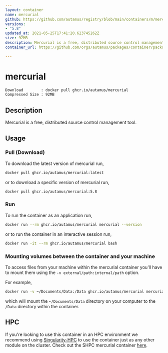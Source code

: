 ```yaml
---
layout: container
name: mercurial
github: https://github.com/autamus/registry/blob/main/containers/m/mercurial/spack.yaml
versions:
- "5.8"
updated_at: 2021-05-25T17:41:20.623745262Z
size: 92MB
description: Mercurial is a free, distributed source control management tool.
container_url: https://github.com/orgs/autamus/packages/container/package/mercurial

---
```

# mercurial
```bash 
Download        : docker pull ghcr.io/autamus/mercurial
Compressed Size : 92MB
```

## Description
Mercurial is a free, distributed source control management tool.

## Usage
### Pull (Download)
To download the latest version of mercurial run,

```bash
docker pull ghcr.io/autamus/mercurial:latest
```

or to download a specific version of mercurial run,

```bash
docker pull ghcr.io/autamus/mercurial:5.8
```
### Run
To run the container as an application run,
```bash
docker run --rm ghcr.io/autamus/mercurial mercurial --version
```

or to run the container in an interactive session run,
```bash
docker run -it --rm ghcr.io/autamus/mercurial bash
```

### Mounting volumes between the container and your machine
To access files from your machine within the mercurial container you'll have to mount them using the `-v external/path:internal/path` option.

For example,
```bash
docker run -v ~/Documents/Data:/Data ghcr.io/autamus/mercurial mercurial /Data/myData.csv
```
which will mount the `~/Documents/Data` directory on your computer to the `/Data` directory within the container.

## HPC
If you're looking to use this container in an HPC environment we recommend using [Singularity-HPC](https://singularity-hpc.readthedocs.io) to use the container just as any other module on the cluster. Check out the SHPC mercurial container [here](https://singularityhub.github.io/singularity-hpc/r/ghcr.io-autamus-mercurial/).